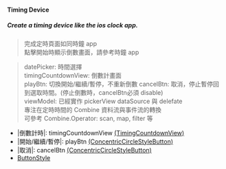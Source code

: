 #### Timing Device   

##### Create a timing device like the ios clock app.

> 完成定時頁面如同時鐘 app     
> 點擊開始時顯示倒數畫面，請參考時鐘 app

> datePicker: 時間選擇   
> timingCountdownView: 倒數計畫面   
> playBtn: 切換開始/繼續/暫停，不重新倒數 
> cancelBtn: 取消，停止暫停回到選取時間。(停止倒數時，cancelBtn必須 disable)    
> viewModel: 已經實作 pickerView dataSource 與 delefate      
> 專注在定時時間的 Combine 資料流與事件流的轉換   
> 可參考 Combine.Operator: scan, map, filter 等   


- |倒數計時|: timingCountdownView [(TimingCountdownView)](https://github.com/woodycatliu/Swift_Combine_Challenge/blob/main/Timer%26Operation/Timer%26Operation/Table%20of%20Contents/Chapter2/View/TimingCountdownView.swift)
- |開始/繼續/暫停|: playBtn [(ConcentricCircleStyleButton)](https://github.com/woodycatliu/Swift_Combine_Challenge/blob/main/Timer%26Operation/Timer%26Operation/Table%20of%20Contents/Chapter2/View/ConcentricCircleStyleButton.swift)
- |取消|: cancelBtn [(ConcentricCircleStyleButton)](https://github.com/woodycatliu/Swift_Combine_Challenge/blob/main/Timer%26Operation/Timer%26Operation/Table%20of%20Contents/Chapter2/View/ConcentricCircleStyleButton.swift)
- [ButtonStyle](https://github.com/woodycatliu/Swift_Combine_Challenge/blob/main/Timer%26Operation/Timer%26Operation/Table%20of%20Contents/Chapter2/Material/TimeDeviceButtonStyle.swift)
